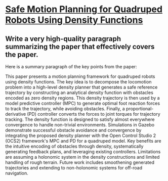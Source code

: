 # [Safe Motion Planning for Quadruped Robots Using Density Functions](https://arxiv.org/abs/2312.09173)

## Write a very high-quality paragraph summarizing the paper that effectively covers the paper.

 Here is a summary paragraph of the key points from the paper:

This paper presents a motion planning framework for quadruped robots using density functions. The key idea is to decompose the locomotion problem into a high-level density planner that generates a safe reference trajectory by constructing an analytical density function with obstacles encoded as zero density regions. This density trajectory is then used by a model predictive controller (MPC) to generate optimal foot reaction forces to track the trajectory, while avoiding obstacles. Finally, a proportional-derivative (PD) controller converts the forces to joint torques for trajectory tracking. The density function is designed to satisfy almost everywhere convergence to handle non-trivial environments. Simulations in Gazebo demonstrate successful obstacle avoidance and convergence by integrating the proposed density planner with the Open Control Studio 2 (OCS2) framework's MPC and PD for a quadruped model. Key benefits are the intuitive encoding of obstacles through density, systematically generating feedback plans, and leveraging existing controllers. Limitations are assuming a holonomic system in the density constructions and limited handling of rough terrain. Future work includes smoothening generated trajectories and extending to non-holonomic systems for off-road navigation.
